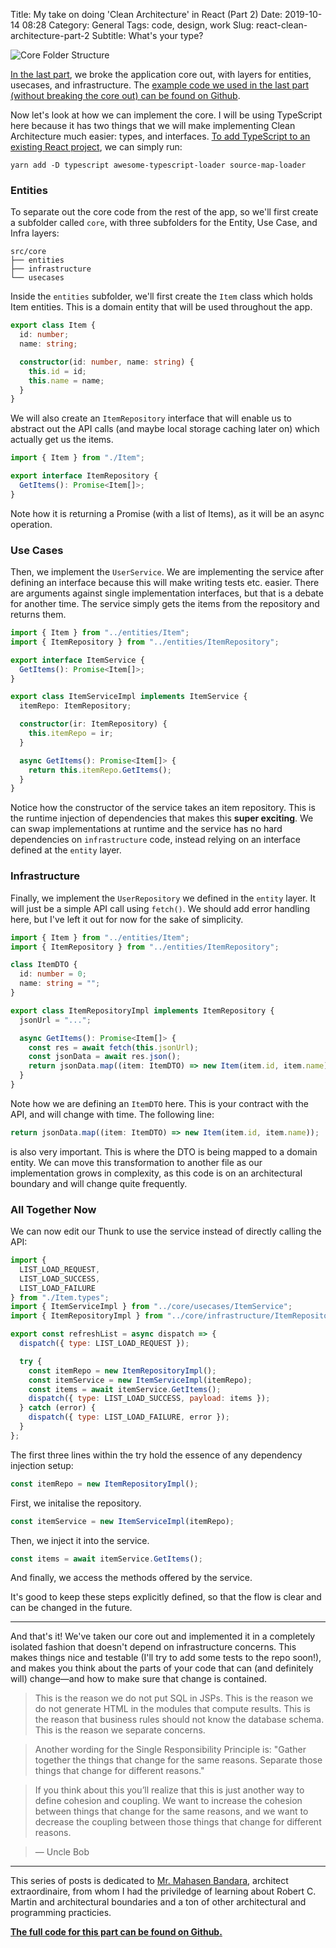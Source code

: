 Title: My take on doing 'Clean Architecture' in React (Part 2)
Date: 2019-10-14 08:28
Category: General
Tags: code, design, work
Slug: react-clean-architecture-part-2
Subtitle: What's your type?

![Core Folder Structure]({filename}/images/clean-arch-folders.png)

[In the last part][1], we broke the application core out, with layers for
entities, usecases, and infrastructure. The [example code we used in the last
part (without breaking the core out) can be found on Github][2].

Now let's look at how we can implement the core. I will be using TypeScript
here because it has two things that we will make implementing Clean Architecture
much easier: types, and interfaces. [To add TypeScript to an existing React
project][3], we can simply run:

```
yarn add -D typescript awesome-typescript-loader source-map-loader
```

### Entities

To separate out the core code from the rest of the app, so we'll first create a
subfolder called `core`, with three subfolders for the Entity, Use Case, and
Infra layers:

```
src/core
├── entities
├── infrastructure
└── usecases
```

Inside the `entities` subfolder, we'll first create the `Item` class which holds
Item entities. This is a domain entity that will be used throughout the app.

```ts
export class Item {
  id: number;
  name: string;

  constructor(id: number, name: string) {
    this.id = id;
    this.name = name;
  }
}
```

We will also create an `ItemRepository` interface that will enable us to abstract
out the API calls (and maybe local storage caching later on) which actually get
us the items.

```ts
import { Item } from "./Item";

export interface ItemRepository {
  GetItems(): Promise<Item[]>;
}
```

Note how it is returning a Promise (with a list of Items), as it will be an async
operation.

### Use Cases

Then, we implement the `UserService`. We are implementing the service after defining
an interface because this will make writing tests etc. easier. There are arguments
against single implementation interfaces, but that is a debate for another time. The
service simply gets the items from the repository and returns them.

```ts
import { Item } from "../entities/Item";
import { ItemRepository } from "../entities/ItemRepository";

export interface ItemService {
  GetItems(): Promise<Item[]>;
}

export class ItemServiceImpl implements ItemService {
  itemRepo: ItemRepository;

  constructor(ir: ItemRepository) {
    this.itemRepo = ir;
  }

  async GetItems(): Promise<Item[]> {
    return this.itemRepo.GetItems();
  }
}
```

Notice how the constructor of the service takes an item repository. This is the runtime
injection of dependencies that makes this **super exciting**. We can swap implementations
at runtime and the service has no hard dependencies on `infrastructure` code, instead
relying on an interface defined at the `entity` layer.

### Infrastructure

Finally, we implement the `UserRepository` we defined in the `entity` layer. It will
just be a simple API call using `fetch()`. We should add error handling here, but I've
left it out for now for the sake of simplicity.

```ts
import { Item } from "../entities/Item";
import { ItemRepository } from "../entities/ItemRepository";

class ItemDTO {
  id: number = 0;
  name: string = "";
}

export class ItemRepositoryImpl implements ItemRepository {
  jsonUrl = "...";

  async GetItems(): Promise<Item[]> {
    const res = await fetch(this.jsonUrl);
    const jsonData = await res.json();
    return jsonData.map((item: ItemDTO) => new Item(item.id, item.name));
  }
}
```

Note how we are defining an `ItemDTO` here. This is your contract with the API, and will
change with time. The following line:

```ts
return jsonData.map((item: ItemDTO) => new Item(item.id, item.name));
```

is also very important. This is where the DTO is being mapped to a domain entity. We
can move this transformation to another file as our implementation grows in complexity,
as this code is on an architectural boundary and will change quite frequently.

### All Together Now

We can now edit our Thunk to use the service instead of directly calling the API:

```js
import {
  LIST_LOAD_REQUEST,
  LIST_LOAD_SUCCESS,
  LIST_LOAD_FAILURE
} from "./Item.types";
import { ItemServiceImpl } from "../core/usecases/ItemService";
import { ItemRepositoryImpl } from "../core/infrastructure/ItemRepositoryImpl";

export const refreshList = async dispatch => {
  dispatch({ type: LIST_LOAD_REQUEST });

  try {
    const itemRepo = new ItemRepositoryImpl();
    const itemService = new ItemServiceImpl(itemRepo);
    const items = await itemService.GetItems();
    dispatch({ type: LIST_LOAD_SUCCESS, payload: items });
  } catch (error) {
    dispatch({ type: LIST_LOAD_FAILURE, error });
  }
};
```

The first three lines within the try hold the essence of any dependency injection setup:

```js
const itemRepo = new ItemRepositoryImpl();
```

First, we initalise the repository.

```js
const itemService = new ItemServiceImpl(itemRepo);
```

Then, we inject it into the service.

```js
const items = await itemService.GetItems();
```

And finally, we access the methods offered by the service.

It's good to keep these steps explicitly defined, so that the flow is clear and can
be changed in the future.

---

And that's it! We've taken our core out and implemented it in a completely isolated
fashion that doesn't depend on infrastructure concerns. This makes things nice and
testable (I'll try to add some tests to the repo soon!), and makes you think about
the parts of your code that can (and definitely will) change—and how to make sure
that change is contained.

> This is the reason we do not put SQL in JSPs. This is the reason we do not generate
> HTML in the modules that compute results. This is the reason that business rules
> should not know the database schema. This is the reason we separate concerns.

> Another wording for the Single Responsibility Principle is: "Gather together the
> things that change for the same reasons. Separate those things that change for
> different reasons."

> If you think about this you’ll realize that this is just another way to define
> cohesion and coupling. We want to increase the cohesion between things that change
> for the same reasons, and we want to decrease the coupling between those things
> that change for different reasons.

> — Uncle Bob

---

This series of posts is dedicated to [Mr. Mahasen Bandara][4], architect extraordinaire,
from whom I had the priviledge of learning about Robert C. Martin and architectural
boundaries and a ton of other architectural and programming practicies.

[**The full code for this part can be found on Github.**][5]

[1]: {filename}/react-clean-architecture-part-1.md
[2]: https://github.com/janithl/react-clean-arch/tree/6224ee5f77b1398c41163ffedc78faf786962cc1
[3]: https://github.com/microsoft/TypeScript-React-Conversion-Guide
[4]: https://www.linkedin.com/in/mahasenbandara/
[5]: https://github.com/janithl/react-clean-arch
